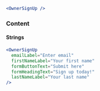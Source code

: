 ```jsx
<OwnerSignUp />
```

### Content

#### Strings

```jsx
<OwnerSignUp
  emailLabel="Enter email"
  firstNameLabel="Your first name"
  formButtonText="Submit here"
  formHeadingText="Sign up today!"
  lastNameLabel="Your last name"
/>
```
